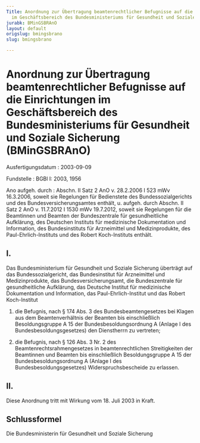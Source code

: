 ```yaml
---
Title: Anordnung zur Übertragung beamtenrechtlicher Befugnisse auf die Einrichtungen
  im Geschäftsbereich des Bundesministeriums für Gesundheit und Soziale Sicherung
jurabk: BMinGSBRAnO
layout: default
origslug: bmingsbrano
slug: bmingsbrano

---
```


# Anordnung zur Übertragung beamtenrechtlicher Befugnisse auf die Einrichtungen im Geschäftsbereich des Bundesministeriums für Gesundheit und Soziale Sicherung (BMinGSBRAnO)

Ausfertigungsdatum
:   2003-09-09

Fundstelle
:   BGBl I: 2003, 1956

Ano aufgeh. durch
:   Abschn. II Satz 2 AnO v. 28.2.2006 I 523 mWv 16.3.2006, soweit sie Regelungen für Bedienstete des Bundessozialgerichts und des Bundesversicherungsamtes enthält, u. aufgeh. durch Abschn. II Satz 2 AnO v. 11.7.2012 I 1530 mWv 19.7.2012, soweit sie Regelungen für die Beamtinnen und Beamten der Bundeszentrale für gesundheitliche Aufklärung, des Deutschen Instituts für medizinische Dokumentation und Information, des Bundesinstituts für Arzneimittel und Medizinprodukte, des Paul-Ehrlich-Instituts und des Robert Koch-Instituts enthält.


## I.

Das Bundesministerium für Gesundheit und Soziale Sicherung überträgt
auf
das Bundessozialgericht,
das Bundesinstitut für Arzneimittel und Medizinprodukte,
das Bundesversicherungsamt,
die Bundeszentrale für gesundheitliche Aufklärung,
das Deutsche Institut für medizinische Dokumentation und Information,
das Paul-Ehrlich-Institut und
das Robert Koch-Institut

1.  die Befugnis, nach § 174 Abs. 3 des Bundesbeamtengesetzes bei Klagen
    aus dem Beamtenverhältnis der Beamten bis einschließlich
    Besoldungsgruppe A 15 der Bundesbesoldungsordnung A (Anlage I des
    Bundesbesoldungsgesetzes) den Dienstherrn zu vertreten;


2.  die Befugnis, nach § 126 Abs. 3 Nr. 2 des Beamtenrechtsrahmengesetzes
    in beamtenrechtlichen Streitigkeiten der Beamtinnen und Beamten bis
    einschließlich Besoldungsgruppe A 15 der Bundesbesoldungsordnung A
    (Anlage I des Bundesbesoldungsgesetzes) Widerspruchsbescheide zu
    erlassen.





## II.

Diese Anordnung tritt mit Wirkung vom 18. Juli 2003 in Kraft.


## Schlussformel

Die Bundesministerin für Gesundheit und Soziale Sicherung

